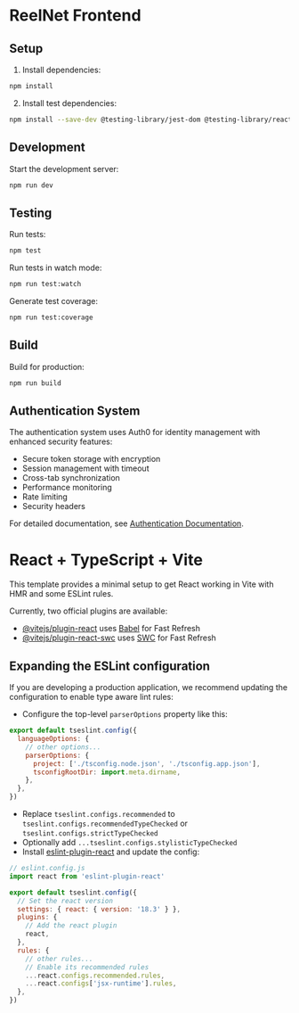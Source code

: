 # ReelNet Frontend

## Setup

1. Install dependencies:
```bash
npm install
```

2. Install test dependencies:
```bash
npm install --save-dev @testing-library/jest-dom @testing-library/react jest jest-environment-jsdom ts-jest @types/jest
```

## Development

Start the development server:
```bash
npm run dev
```

## Testing

Run tests:
```bash
npm test
```

Run tests in watch mode:
```bash
npm run test:watch
```

Generate test coverage:
```bash
npm run test:coverage
```

## Build

Build for production:
```bash
npm run build
```

## Authentication System

The authentication system uses Auth0 for identity management with enhanced security features:

- Secure token storage with encryption
- Session management with timeout
- Cross-tab synchronization
- Performance monitoring
- Rate limiting
- Security headers

For detailed documentation, see [Authentication Documentation](../docs/auth/README.md).

# React + TypeScript + Vite

This template provides a minimal setup to get React working in Vite with HMR and some ESLint rules.

Currently, two official plugins are available:

- [@vitejs/plugin-react](https://github.com/vitejs/vite-plugin-react/blob/main/packages/plugin-react/README.md) uses [Babel](https://babeljs.io/) for Fast Refresh
- [@vitejs/plugin-react-swc](https://github.com/vitejs/vite-plugin-react-swc) uses [SWC](https://swc.rs/) for Fast Refresh

## Expanding the ESLint configuration

If you are developing a production application, we recommend updating the configuration to enable type aware lint rules:

- Configure the top-level `parserOptions` property like this:

```js
export default tseslint.config({
  languageOptions: {
    // other options...
    parserOptions: {
      project: ['./tsconfig.node.json', './tsconfig.app.json'],
      tsconfigRootDir: import.meta.dirname,
    },
  },
})
```

- Replace `tseslint.configs.recommended` to `tseslint.configs.recommendedTypeChecked` or `tseslint.configs.strictTypeChecked`
- Optionally add `...tseslint.configs.stylisticTypeChecked`
- Install [eslint-plugin-react](https://github.com/jsx-eslint/eslint-plugin-react) and update the config:

```js
// eslint.config.js
import react from 'eslint-plugin-react'

export default tseslint.config({
  // Set the react version
  settings: { react: { version: '18.3' } },
  plugins: {
    // Add the react plugin
    react,
  },
  rules: {
    // other rules...
    // Enable its recommended rules
    ...react.configs.recommended.rules,
    ...react.configs['jsx-runtime'].rules,
  },
})
```
